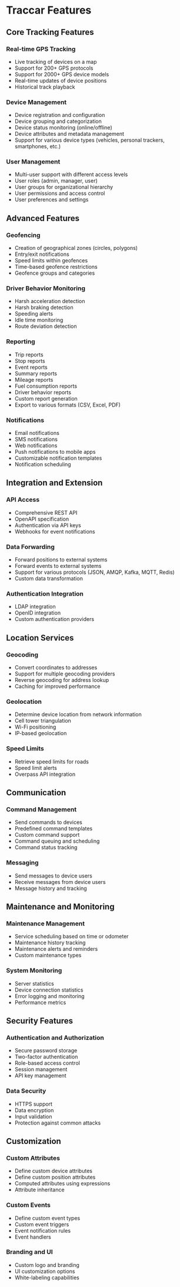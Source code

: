 # Traccar Features

## Core Tracking Features

### Real-time GPS Tracking
- Live tracking of devices on a map
- Support for 200+ GPS protocols
- Support for 2000+ GPS device models
- Real-time updates of device positions
- Historical track playback

### Device Management
- Device registration and configuration
- Device grouping and categorization
- Device status monitoring (online/offline)
- Device attributes and metadata management
- Support for various device types (vehicles, personal trackers, smartphones, etc.)

### User Management
- Multi-user support with different access levels
- User roles (admin, manager, user)
- User groups for organizational hierarchy
- User permissions and access control
- User preferences and settings

## Advanced Features

### Geofencing
- Creation of geographical zones (circles, polygons)
- Entry/exit notifications
- Speed limits within geofences
- Time-based geofence restrictions
- Geofence groups and categories

### Driver Behavior Monitoring
- Harsh acceleration detection
- Harsh braking detection
- Speeding alerts
- Idle time monitoring
- Route deviation detection

### Reporting
- Trip reports
- Stop reports
- Event reports
- Summary reports
- Mileage reports
- Fuel consumption reports
- Driver behavior reports
- Custom report generation
- Export to various formats (CSV, Excel, PDF)

### Notifications
- Email notifications
- SMS notifications
- Web notifications
- Push notifications to mobile apps
- Customizable notification templates
- Notification scheduling

## Integration and Extension

### API Access
- Comprehensive REST API
- OpenAPI specification
- Authentication via API keys
- Webhooks for event notifications

### Data Forwarding
- Forward positions to external systems
- Forward events to external systems
- Support for various protocols (JSON, AMQP, Kafka, MQTT, Redis)
- Custom data transformation

### Authentication Integration
- LDAP integration
- OpenID integration
- Custom authentication providers

## Location Services

### Geocoding
- Convert coordinates to addresses
- Support for multiple geocoding providers
- Reverse geocoding for address lookup
- Caching for improved performance

### Geolocation
- Determine device location from network information
- Cell tower triangulation
- Wi-Fi positioning
- IP-based geolocation

### Speed Limits
- Retrieve speed limits for roads
- Speed limit alerts
- Overpass API integration

## Communication

### Command Management
- Send commands to devices
- Predefined command templates
- Custom command support
- Command queuing and scheduling
- Command status tracking

### Messaging
- Send messages to device users
- Receive messages from device users
- Message history and tracking

## Maintenance and Monitoring

### Maintenance Management
- Service scheduling based on time or odometer
- Maintenance history tracking
- Maintenance alerts and reminders
- Custom maintenance types

### System Monitoring
- Server statistics
- Device connection statistics
- Error logging and monitoring
- Performance metrics

## Security Features

### Authentication and Authorization
- Secure password storage
- Two-factor authentication
- Role-based access control
- Session management
- API key management

### Data Security
- HTTPS support
- Data encryption
- Input validation
- Protection against common attacks

## Customization

### Custom Attributes
- Define custom device attributes
- Define custom position attributes
- Computed attributes using expressions
- Attribute inheritance

### Custom Events
- Define custom event types
- Custom event triggers
- Event notification rules
- Event handlers

### Branding and UI
- Custom logo and branding
- UI customization options
- White-labeling capabilities